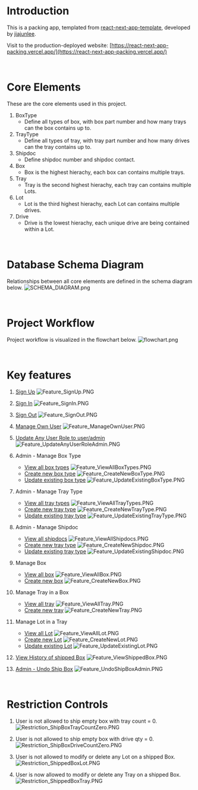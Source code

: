 # Introduction
This is a packing app, templated from [react-next-app-template](https://github.com/jiajunlee19/react-next-app-template), developed by [jiajunlee](https://github.com/jiajunlee19).

Visit to the production-deployed website: [https://react-next-app-packing.vercel.app/](https://react-next-app-packing.vercel.app/)

<br>

# Core Elements
These are the core elements used in this project.
1. BoxType
    - Define all types of box, with box part number and how many trays can the box contains up to.
2. TrayType
    - Define all types of tray, with tray part number and how many drives can the tray contains up to.
3. Shipdoc
    - Define shipdoc number and shipdoc contact.
4. Box
    - Box is the highest hierachy, each box can contains multiple trays.
5. Tray
    - Tray is the second highest hierachy, each tray can contains multiple Lots.
6. Lot
    - Lot is the third highest hierachy, each Lot can contains multiple drives.
7. Drive
    - Drive is the lowest hierachy, each unique drive are being contained within a Lot.

<br>

# Database Schema Diagram
Relationships between all core elements are defined in the schema diagram below.
![SCHEMA_DIAGRAM.png](/Misc/SCHEMA_DIAGRAM.png)

<br>

# Project Workflow
Project workflow is visualized in the flowchart below.
![flowchart.png](/Misc/flowchart.png)

<br>

# Key features
1. [Sign Up](/app/\(pages\)/auth/signUp/page.tsx)
    ![Feature_SignUp.PNG](/Misc/Feature_SignUp.PNG)

2. [Sign In](/app/\(pages\)/auth/signIn/page.tsx)
    ![Feature_SignIn.PNG](/Misc/Feature_SignIn.PNG)

3. [Sign Out](/app/\(pages\)/auth/signOut/page.tsx)
    ![Feature_SignOut.PNG](/Misc/Feature_SignOut.PNG)

4. [Manage Own User](/app/\(pages\)/auth/user/[user_uid]/page.tsx)
    ![Feature_ManageOwnUser.PNG](/Misc/Feature_ManageOwnUser.PNG)

5. [Update Any User Role to user/admin](/app/\(pages\)/protected/auth/updateRoleByEmail/page.tsx)
    ![Feature_UpdateAnyUserRoleAdmin.PNG](/Misc/Feature_UpdateAnyUserRoleAdmin.PNG)

6. Admin - Manage Box Type
    - [View all box types](/app/\(pages\)/protected/box_type/page.tsx)
    ![Feature_ViewAllBoxTypes.PNG](/Misc/Feature_ViewAllBoxTypes.PNG)
    - [Create new box type](/app/\(pages\)/protected/box_type/create/page.tsx)
    ![Feature_CreateNewBoxType.PNG](/Misc/Feature_CreateNewBoxType.PNG)
    - [Update existing box type](/app/\(pages\)/protected/box_type/[box_type_uid]/update/page.tsx)
    ![Feature_UpdateExistingBoxType.PNG](/Misc/Feature_UpdateExistingBoxType.PNG)

7. Admin - Manage Tray Type
    - [View all tray types](/app/\(pages\)/protected/tray_type/page.tsx)
    ![Feature_ViewAllTrayTypes.PNG](/Misc/Feature_ViewAllTrayTypes.PNG)
    - [Create new tray type](/app/\(pages\)/protected/tray_type/create/page.tsx)
    ![Feature_CreateNewTrayType.PNG](/Misc/Feature_CreateNewTrayType.PNG)
    - [Update existing tray type](/app/\(pages\)/protected/tray_type/[tray_type_uid]/update/page.tsx)
    ![Feature_UpdateExistingTrayType.PNG](/Misc/Feature_UpdateExistingTrayType.PNG)

8. Admin - Manage Shipdoc
    - [View all shipdocs](/app/\(pages\)/protected/shipdoc/page.tsx)
    ![Feature_ViewAllShipdocs.PNG](/Misc/Feature_ViewAllShipdocs.PNG)
    - [Create new tray type](/app/\(pages\)/protected/shipdoc/create/page.tsx)
    ![Feature_CreateNewShipdoc.PNG](/Misc/Feature_CreateNewShipdoc.PNG)
    - [Update existing tray type](/app/\(pages\)/protected/shipdoc/[shipdoc_uid]/update/page.tsx)
    ![Feature_UpdateExistingShipdoc.PNG](/Misc/Feature_UpdateExistingShipdoc.PNG)

9. Manage Box
    - [View all box](/app/\(pages\)/authenticated/box/page.tsx)
    ![Feature_ViewAllBox.PNG](/Misc/Feature_ViewAllBox.PNG)
    - [Create new box](/app/\(pages\)/authenticated/box/create/page.tsx)
    ![Feature_CreateNewBox.PNG](/Misc/Feature_CreateNewBox.PNG)

10. Manage Tray in a Box
    - [View all tray](/app/\(pages\)/authenticated/box/[box_uid]/tray/page.tsx)
    ![Feature_ViewAllTray.PNG](/Misc/Feature_ViewAllTray.PNG)
    - [Create new tray](/app/\(pages\)/authenticated/box/[box_uid]/tray/create/page.tsx)
    ![Feature_CreateNewTray.PNG](/Misc/Feature_CreateNewTray.PNG)

11. Manage Lot in a Tray
    - [View all Lot](/app/\(pages\)/authenticated/box/[box_uid]/tray/[tray_uid]/lot/page.tsx)
    ![Feature_ViewAllLot.PNG](/Misc/Feature_ViewAllLots.PNG)
    - [Create new Lot](/app/\(pages\)/authenticated/box/[box_uid]/tray/[tray_uid]/lot/create/page.tsx)
    ![Feature_CreateNewLot.PNG](/Misc/Feature_CreateNewLot.PNG)
    - [Update existing Lot](/app/\(pages\)/authenticated/box/[box_uid]/tray/[tray_uid]/lot/[lot_uid]/update/page.tsx)
    ![Feature_UpdateExistingLot.PNG](/Misc/Feature_UpdateExistingLot.PNG)

12. [View History of shipped Box](/app/\(pages\)/history/page.tsx)
    ![Feature_ViewShippedBox.PNG](/Misc/Feature_ViewShippedBox.PNG)

13. [Admin - Undo Ship Box](/app/\(pages\)/protected/history/page.tsx)
    ![Feature_UndoShipBoxAdmin.PNG](/Misc/Feature_UndoShipBoxAdmin.PNG)

<br>

# Restriction Controls
1. User is not allowed to ship empty box with tray count = 0.
    ![Restriction_ShipBoxTrayCountZero.PNG](/Misc/Restriction_ShipBoxTrayCountZero.PNG)

2. User is not allowed to ship empty box with drive qty = 0.
    ![Restriction_ShipBoxDriveCountZero.PNG](/Misc/Restriction_ShipBoxDriveCountZero.PNG)

3. User is not allowed to modify or delete any Lot on a shipped Box.
    ![Restriction_ShippedBoxLot.PNG](/Misc/Restriction_ShippedBoxLot.PNG)

4. User is now allowed to modify or delete any Tray on a shipped Box.
    ![Restriction_ShippedBoxTray.PNG](/Misc/Restriction_ShippedBoxTray.PNG)

<br>